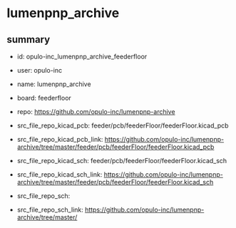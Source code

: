 # lumenpnp_archive
 
## summary 
* id: opulo-inc_lumenpnp_archive_feederfloor
* user: opulo-inc
* name: lumenpnp_archive
* board: feederfloor
* repo: https://github.com/opulo-inc/lumenpnp-archive
* src_file_repo_kicad_pcb: feeder/pcb/feederFloor/feederFloor.kicad_pcb
* src_file_repo_kicad_pcb_link: https://github.com/opulo-inc/lumenpnp-archive/tree/master/feeder/pcb/feederFloor/feederFloor.kicad_pcb
* src_file_repo_kicad_sch: feeder/pcb/feederFloor/feederFloor.kicad_sch
* src_file_repo_kicad_sch_link: https://github.com/opulo-inc/lumenpnp-archive/tree/master/feeder/pcb/feederFloor/feederFloor.kicad_sch

* src_file_repo_sch: 
* src_file_repo_sch_link: https://github.com/opulo-inc/lumenpnp-archive/tree/master/






